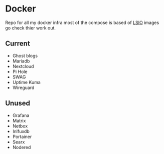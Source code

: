 # Docker
Repo for all my docker infra most of the compose is based of [LSIO](https://www.linuxserver.io) images go check thier work out.

## Current

- Ghost blogs
- Mariadb
- Nextcloud
- Pi Hole
- SWAG
- Uptime Kuma
- Wireguard



## Unused

- Grafana
- Matrix
- Netbox
- Inlfuxdb
- Portainer
- Searx
- Nodered
